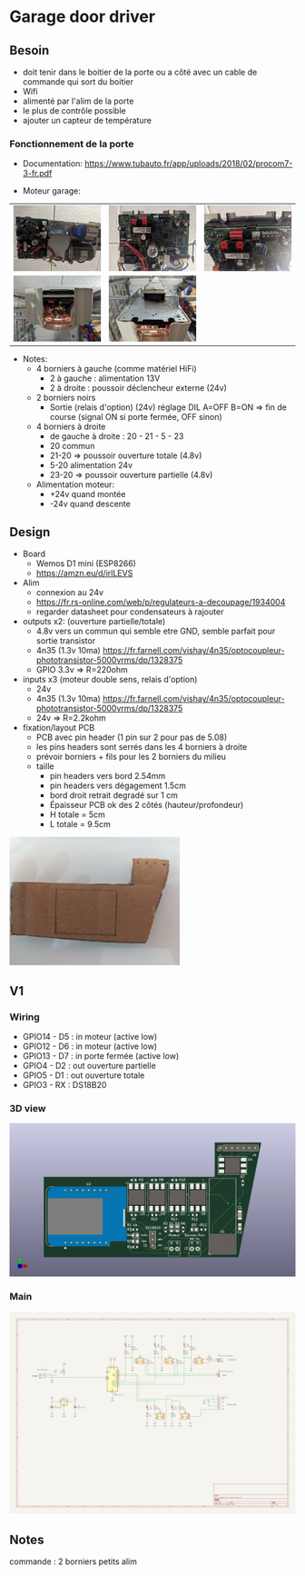 # Garage door driver

## Besoin

- doit tenir dans le boitier de la porte ou a côté avec un cable de commande qui sort du boitier
- Wifi
- alimenté par l'alim de la porte
- le plus de contrôle possible
- ajouter un capteur de température

### Fonctionnement de la porte

- Documentation:
  https://www.tubauto.fr/app/uploads/2018/02/procom7-3-fr.pdf

- Moteur garage:

| | | |
|---|---|---|
|<img src="pictures/all.jpg" width="300">|<img src="pictures/board.jpg" width="300">|<img src="pictures/connectors.jpg" width="300">|
|<img src="pictures/free-space-inside.jpg" width="300">|<img src="pictures/free-space-above.jpg" width="300">||

- Notes:
  - 4 borniers à gauche (comme matériel HiFi)
    - 2 à gauche : alimentation 13V
    - 2 à droite : poussoir déclencheur externe (24v)
  - 2 borniers noirs
    - Sortie (relais d'option) (24v)
      réglage DIL A=OFF B=ON => fin de course (signal ON si porte fermée, OFF sinon)
  - 4 borniers à droite
    - de gauche à droite : 20 - 21 - 5 - 23
    - 20 commun
    - 21-20 => poussoir ouverture totale (4.8v)
    - 5-20 alimentation 24v
    - 23-20 => poussoir ouverture partielle (4.8v)
  - Alimentation moteur:
    - +24v quand montée
    - -24v quand descente

## Design

- Board
  - Wemos D1 mini (ESP8266) 
  - https://amzn.eu/d/irlLEVS
- Alim
  - connexion au 24v
  - https://fr.rs-online.com/web/p/regulateurs-a-decoupage/1934004
  - regarder datasheet pour condensateurs à rajouter
- outputs x2: (ouverture partielle/totale)
  - 4.8v vers un commun qui semble etre GND, semble parfait pour sortie transistor
  - 4n35 (1.3v 10ma) https://fr.farnell.com/vishay/4n35/optocoupleur-phototransistor-5000vrms/dp/1328375
  - GPIO 3.3v => R=220ohm
- inputs x3 (moteur double sens, relais d'option)
  - 24v
  - 4n35 (1.3v 10ma) https://fr.farnell.com/vishay/4n35/optocoupleur-phototransistor-5000vrms/dp/1328375
  - 24v => R=2.2kohm
- fixation/layout PCB
  - PCB avec pin header (1 pin sur 2 pour pas de 5.08)
  - les pins headers sont serrés dans les 4 borniers à droite
  - prévoir borniers + fils pour les 2 borniers du milieu
  - taille
    - pin headers vers bord 2.54mm
    - pin headers vers dégagement 1.5cm
    - bord droit retrait degradé sur 1 cm
    - Épaisseur PCB ok des 2 côtés (hauteur/profondeur)
    - H totale = 5cm
    - L totale = 9.5cm
<img src="pictures/paper-template.jpg" width="300">


## V1

### Wiring

- GPIO14 - D5 : in moteur (active low)
- GPIO12 - D6 : in moteur (active low)
- GPIO13 - D7 : in porte fermée (active low)
- GPIO4 - D2 : out ouverture partielle
- GPIO5 - D1 : out ouverture totale
- GPIO3 - RX : DS18B20

### 3D view

![](v1/3dview.png)

### Main

![](v1/schematic.png)


## Notes

commande : 
2 borniers petits
alim